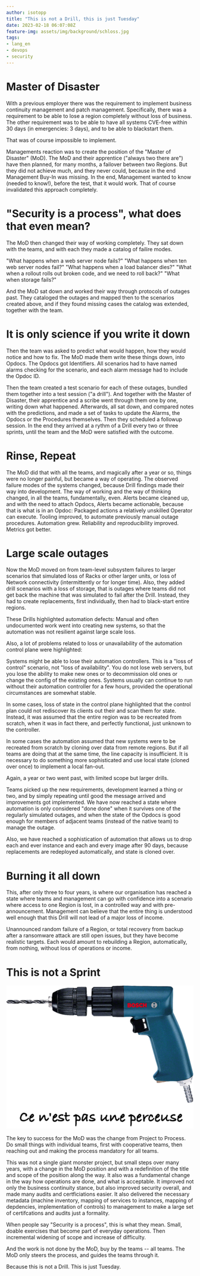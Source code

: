 ```yaml
---
author: isotopp
title: "This is not a Drill, this is just Tuesday"
date: 2023-02-18 06:07:08Z
feature-img: assets/img/background/schloss.jpg
tags:
- lang_en
- devops
- security
---
```


# Master of Disaster

With a previous employer there was the requirement to implement business continuity management and patch management.
Specifically, there was a requirement to be able to lose a region completely without loss of business.
The other requirement was to be able to have all systems CVE-free within 30 days (in emergencies: 3 days), and to be able to blackstart them.

That was of course impossible to implement.

Managements reaction was to create the position of the "Master of Disaster" (MoD).
The MoD and their apprentice ("always two there are") have then planned, for many months, a failover between two Regions.
But they did not achieve much, and they never could, because in the end Management Buy-In was missing.
In the end, Management wanted to know (needed to know!), before the test, that it would work.
That of course invalidated this approach completely.

# "Security is a process", what does that even mean?

The MoD then changed their way of working completely.
They sat down with the teams, and with each they made a catalog of failire modes.

"What happens when a web server node fails?"
"What happens when ten web server nodes fail?"
"What happens when a load balancer dies?"
"What when a rollout rolls out broken code, and we need to roll back?"
"What when storage fails?"

And the MoD sat down and worked their way through protocols of outages past.
They cataloged the outages and mapped then to the scenarios created above, and if they found missing cases the catalog was extended, together with the team.

# It is only science if you write it down

Then the team was asked to predict what would happen, how they would notice and how to fix.
The MoD made them write these things down, into Opdocs.
The Opdocs got Identifiers.
All scenarios had to have named alarms checking for the scenario, and each alarm message had to include the Opdoc ID.

Then the team created a test scenario for each of these outages, bundled them together into a test session ("a drill").
And together with the Master of Disaster, their apprentice and a scribe went through them one by one, writing down what happened.
Afterwards, all sat down, and compared notes with the predictions, and made a set of tasks to update the Alarms, the Opdocs or the Procedures themselves.
Then they scheduled a followup session.
In the end they arrived at a rythm of a Drill every two or three sprints, until the team and the MoD were satisfied with the outcome.

# Rinse, Repeat

The MoD did that with all the teams, and magically after a year or so, things were no longer painful, but became a way of operating.
The observed failure modes of the systems changed, because Drill findings made their way into development.
The way of working and the way of thinking changed, in all the teams, fundamentally, even.
Alerts became cleaned up, and with the need to attach Opdocs, Alerts became actionable, because that is what is in an Opdoc: 
Packaged actions a relatively unskilled Operator can execute.
Tooling improved, to automate previously manual outage procedures.
Automation grew.
Reliability and reproducibility improved.
Metrics got better.

# Large scale outages

Now the MoD moved on from team-level subsystem failures to larger scenarios that simulated loss of Racks or other larger units, or loss of Network connectivity (intermittently or for longer time).
Also, they added drill scenarios with a loss of storage, that is outages where teams did not get back the machine that was simulated to fail after the Drill.
Instead, they had to create replacements, first individually, then had to black-start entire regions.

These Drills highlighted automation defects:
Manual and often undocumented work went into creating new systems, so that the automation was not resilient against large scale loss.

Also, a lot of problems related to loss or unavailability of the automation control plane were highlighted:

Systems might be able to lose their automation controllers.
This is a "loss of control" scenario, not "loss of availability".
You do not lose web servers, but you lose the ability to make new ones or to decommission old ones or change the config of the existing ones.
Systems usually can continue to run without their automation controller for a few hours, provided the operational circumstances are somewhat stable.

In some cases, loss of state in the control plane highlighted that the control plan could not rediscover its clients out their and scan them for state.
Instead, it was assumed that the entire region was to be recreated from scratch, when it was in fact there, and perfectly functional, just unknown to the controller.

In some cases the automation assumed that new systems were to be recreated from scratch by cloning over data from remote regions.
But if all teams are doing that at the same time, the line capacity is insufficient.
It is necessary to do something more sophisticated and use local state (cloned over once) to implement a local fan-out.

Again, a year or two went past, with limited scope but larger drills.

Teams picked up the new requirements, development learned a thing or two, and by simply repeating until good the message arrived and improvements got implemented.
We have now reached a state where automation is only considered "done done" when it survives one of the regularly simulated outages,
and when the state of the Opdocs is good enough for members of adjacent teams (instead of the native team) to manage the outage.

Also, we have reached a sophistication of automation that allows us to drop each and ever instance and each and every image after 90 days,
because replacements are redeployed automatically, and state is cloned over.

# Burning it all down

This, after only three to four years, is where our organisation has reached a state where teams and management can go with confidence into a scenario where access to one Region is lost, in a controlled way and with pre-announcement.
Management can believe that the entire thing is understood well enough that this Drill will not lead of a major loss of income.

Unannounced random failure of a Region, or total recovery from backup after a ransomware attack are still open issues, but they have become realistic targets.
Each would amount to rebuilding a Region, automatically, from nothing, without loss of operations or income.

# This is not a Sprint

![](/uploads/2023/02/not-a-drill.png)

The key to success for the MoD was the change from Project to Process.
Do small things with individual teams, first with cooperative teams, then reaching out and making the process mandatory for all teams.

This was not a single giant monster project, but small steps over many years, with a change in the MoD position and with a redefinition of the title and scope of the position along the way.
It also was a fundamental change in the way how operations are done, and what is acceptable.
It improved not only the business continuity stance, but also improved security overall, and made many audits and certficiations easier.
It also delivered the necessary metadata (machine inventory, mapping of services to instances, mapping of depdencies, implementation of controls) to management to make a large set of certifcations and audits just a formality.

When people say "Security is a process", this is what they mean.
Small, doable exercises that become part of everyday operations.
Then incremental widening of scope and increase of difficulty.

And the work is not done by the MoD, buy by the teams -- all teams.
The MoD only steers the process, and guides the teams through it.

Because this is not a Drill.
This is just Tuesday.
